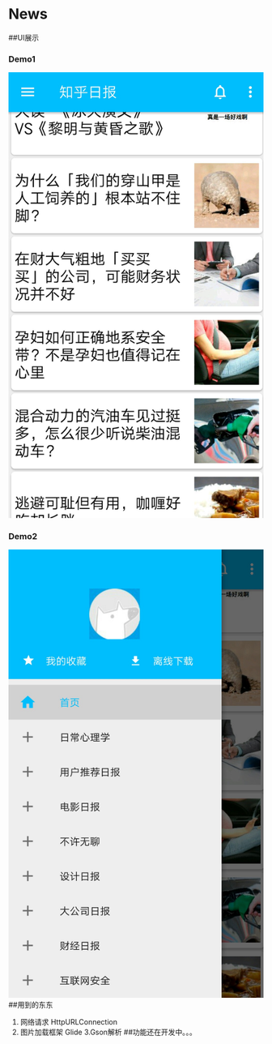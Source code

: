 # News  
##UI展示
###  Demo1
![demo1](https://github.com/kaitiandeng/News/blob/master/app/src/main/res/mipmap-xxhdpi/demo1.jpg)
###  Demo2
![demo2](https://github.com/kaitiandeng/News/blob/master/app/src/main/res/mipmap-xxhdpi/demo2.jpg)
##用到的东东
1. 网络请求 HttpURLConnection
2. 图片加载框架 Glide  3.Gson解析
##功能还在开发中。。。
